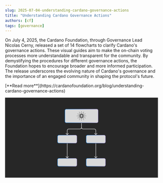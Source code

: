 ```yaml
---
slug: 2025-07-04-understanding-cardano-governance-actions
title: "Understanding Cardano Governance Actions"
authors: [cf]
tags: [governance]
---
```


On July 4, 2025, the Cardano Foundation, through Governance Lead Nicolas Cerny, released a set of 14 flowcharts to clarify Cardano's governance actions. These visual guides aim to make the on-chain voting processes more understandable and transparent for the community. By demystifying the procedures for different governance actions, the Foundation hopes to encourage broader and more informed participation. The release underscores the evolving nature of Cardano's governance and the importance of an engaged community in shaping the protocol's future.

<div style={{ textAlign: 'right' }}>
 [**Read more**](https://cardanofoundation.org/blog/understanding-cardano-governance-actions) 
</div>

 ![weekly development report](./banner.webp)

